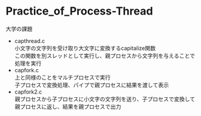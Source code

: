 # Practice_of_Process-Thread
大学の課題  
* capthread.c  
小文字の文字列を受け取り大文字に変換するcapitalize関数  
この関数を別スレッドとして実行し、親プロセスから文字列を与えることで処理を実行
* capfork.c  
上と同様のことをマルチプロセスで実行  
子プロセスで変換処理、パイプで親プロセスに結果を渡して表示  
* capfork2.c  
親プロセスから子プロセスに小文字の文字列を送り、子プロセスで変換して親プロセスに返し、結果を親プロセスで出力
